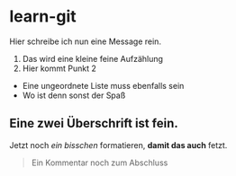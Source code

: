 # learn-git

Hier schreibe ich nun eine Message rein.

1. Das wird eine kleine feine Aufzählung
2. Hier kommt Punkt 2

- Eine ungeordnete Liste muss ebenfalls sein
- Wo ist denn sonst der Spaß

## Eine zwei Überschrift ist fein. 

Jetzt noch *ein bisschen* formatieren, **damit das auch** fetzt.

> Ein Kommentar noch zum Abschluss 
